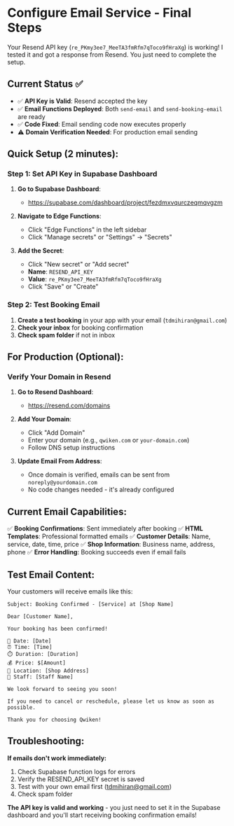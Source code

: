 # Configure Email Service - Final Steps

Your Resend API key (`re_PKmy3ee7_MeeTA3fmRfm7qToco9fHraXg`) is working! I tested it and got a response from Resend. You just need to complete the setup.

## Current Status ✅

- ✅ **API Key is Valid**: Resend accepted the key
- ✅ **Email Functions Deployed**: Both `send-email` and `send-booking-email` are ready
- ✅ **Code Fixed**: Email sending code now executes properly
- ⚠️ **Domain Verification Needed**: For production email sending

## Quick Setup (2 minutes):

### Step 1: Set API Key in Supabase Dashboard

1. **Go to Supabase Dashboard**:
   - https://supabase.com/dashboard/project/fezdmxvqurczeqmqvgzm

2. **Navigate to Edge Functions**:
   - Click "Edge Functions" in the left sidebar
   - Click "Manage secrets" or "Settings" → "Secrets"

3. **Add the Secret**:
   - Click "New secret" or "Add secret"
   - **Name**: `RESEND_API_KEY`
   - **Value**: `re_PKmy3ee7_MeeTA3fmRfm7qToco9fHraXg`
   - Click "Save" or "Create"

### Step 2: Test Booking Email

1. **Create a test booking** in your app with your email (`tdmihiran@gmail.com`)
2. **Check your inbox** for booking confirmation
3. **Check spam folder** if not in inbox

## For Production (Optional):

### Verify Your Domain in Resend

1. **Go to Resend Dashboard**:
   - https://resend.com/domains

2. **Add Your Domain**:
   - Click "Add Domain"
   - Enter your domain (e.g., `qwiken.com` or `your-domain.com`)
   - Follow DNS setup instructions

3. **Update Email From Address**:
   - Once domain is verified, emails can be sent from `noreply@yourdomain.com`
   - No code changes needed - it's already configured

## Current Email Capabilities:

✅ **Booking Confirmations**: Sent immediately after booking
✅ **HTML Templates**: Professional formatted emails
✅ **Customer Details**: Name, service, date, time, price
✅ **Shop Information**: Business name, address, phone
✅ **Error Handling**: Booking succeeds even if email fails

## Test Email Content:

Your customers will receive emails like this:

```
Subject: Booking Confirmed - [Service] at [Shop Name]

Dear [Customer Name],

Your booking has been confirmed!

📅 Date: [Date]
⏰ Time: [Time]  
⏱️ Duration: [Duration]
💰 Price: $[Amount]
📍 Location: [Shop Address]
👤 Staff: [Staff Name]

We look forward to seeing you soon!

If you need to cancel or reschedule, please let us know as soon as possible.

Thank you for choosing Qwiken!
```

## Troubleshooting:

**If emails don't work immediately:**
1. Check Supabase function logs for errors
2. Verify the RESEND_API_KEY secret is saved
3. Test with your own email first (tdmihiran@gmail.com)
4. Check spam folder

**The API key is valid and working** - you just need to set it in the Supabase dashboard and you'll start receiving booking confirmation emails!